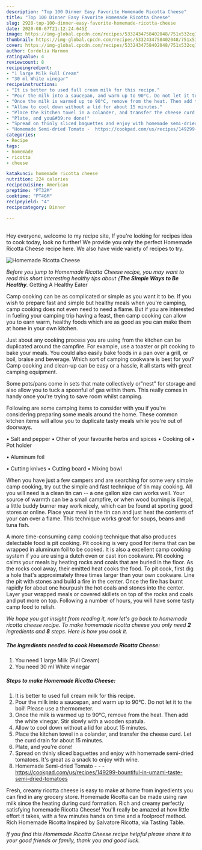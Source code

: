 ```yaml
---
description: "Top 100 Dinner Easy Favorite Homemade Ricotta Cheese"
title: "Top 100 Dinner Easy Favorite Homemade Ricotta Cheese"
slug: 2920-top-100-dinner-easy-favorite-homemade-ricotta-cheese
date: 2020-08-07T21:12:24.645Z
image: https://img-global.cpcdn.com/recipes/5332434758402048/751x532cq70/homemade-ricotta-cheese-recipe-main-photo.jpg
thumbnail: https://img-global.cpcdn.com/recipes/5332434758402048/751x532cq70/homemade-ricotta-cheese-recipe-main-photo.jpg
cover: https://img-global.cpcdn.com/recipes/5332434758402048/751x532cq70/homemade-ricotta-cheese-recipe-main-photo.jpg
author: Cordelia Harmon
ratingvalue: 4
reviewcount: 8
recipeingredient:
- "1 large Milk Full Cream"
- "30 ml White vinegar"
recipeinstructions:
- "It is better to used full cream milk for this recipe."
- "Pour the milk into a saucepan, and warm up to 90°C. Do not let it to the boil! Please use a thermometer."
- "Once the milk is warmed up to 90°C, remove from the heat. Then add the white vinegar. Stir slowly with a wooden spatula."
- "Allow to cool down without a lid for about 15 minutes."
- "Place the kitchen towel in a colander, and transfer the cheese curd. Let the curd drain for about 15 minutes."
- "Plate, and you&#39;re done!"
- "Spread on thinly sliced baguettes and enjoy with homemade semi-dried tomatoes. It&#39;s great as a snack to enjoy with wine."
- "Homemade Semi-dried Tomato -  https://cookpad.com/us/recipes/149299-bountiful-in-umami-taste-semi-dried-tomatoes"
categories:
- Recipe
tags:
- homemade
- ricotta
- cheese

katakunci: homemade ricotta cheese 
nutrition: 224 calories
recipecuisine: American
preptime: "PT32M"
cooktime: "PT46M"
recipeyield: "4"
recipecategory: Dinner

---
```

<br>
Hey everyone, welcome to my recipe site, If you're looking for recipes idea to cook today, look no further! We provide you only the perfect Homemade Ricotta Cheese recipe here. We also have wide variety of recipes to try.
<br>


![Homemade Ricotta Cheese](https://img-global.cpcdn.com/recipes/5332434758402048/751x532cq70/homemade-ricotta-cheese-recipe-main-photo.jpg)

<i>Before you jump to Homemade Ricotta Cheese recipe, you may want to read this short interesting healthy tips about {<strong>The Simple Ways to Be Healthy</strong>.</i>
Getting A Healthy Eater

    
Camp cooking can be as complicated or simple as you want it to be. If you wish to prepare fast and simple but healthy meals when you're camping, camp cooking does not even need to need a flame. But if you are interested in fueling your camping trip having a feast, then camp cooking can allow you to earn warm, healthy foods which are as good as you can make them at home in your own kitchen.

 Just about any cooking process you are using from the kitchen can be duplicated around the campfire. For example, use a toaster or pit cooking to bake your meals. You could also easily bake foods in a pan over a grill, or boil, braise and beverage. Which sort of camping cookware is best for you? Camp cooking and clean-up can be easy or a hassle, it all starts with great camping equipment.

Some pots/pans come in sets that mate collectively or"nest" for storage and also allow you to tuck a spoonful of gas within them. This really comes in handy once you're trying to save room whilst camping.

Following are some camping items to consider with you if you're considering preparing some meals around the home. These common kitchen items will allow you to duplicate tasty meals while you're out of doorways.

• Salt and pepper
• Other of your favourite herbs and spices
• Cooking oil
• Pot holder

• Aluminum foil

• Cutting knives
• Cutting board
• Mixing bowl


When you have just a few campers and are searching for some very simple camp cooking, try out the simple and fast technique of tin may cooking. All you will need is a clean tin can -- a one gallon size can works well. Your source of warmth can be a small campfire, or when wood burning is illegal, a little buddy burner may work nicely, which can be found at sporting good stores or online. Place your meal in the tin can and just heat the contents of your can over a flame.  This technique works great for soups, beans and tuna fish.

A more time-consuming camp cooking technique that also produces delectable food is pit cooking. Pit cooking is very good for items that can be wrapped in aluminum foil to be cooked.  It is also a excellent camp cooking system if you are using a dutch oven or cast iron cookware. Pit cooking calms your meals by heating rocks and coals that are buried in the floor. As the rocks cool away, their emitted heat cooks the food. To pit cook, first dig a hole that's approximately three times larger than your own cookware. Line the pit with stones and build a fire in the center. Once the fire has burnt rapidly for about one hourpush the hot coals and stones into the center. Layer your wrapped meals or covered skillets on top of the rocks and coals and put more on top. Following a number of hours, you will have some tasty camp food to relish.


<i>We hope you got insight from reading it, now let's go back to homemade ricotta cheese recipe. To make homemade ricotta cheese you only need <strong>2</strong> ingredients and <strong>8</strong> steps. Here is how you cook it.
</i>

##### The ingredients needed to cook Homemade Ricotta Cheese:

1. You need 1 large Milk (Full Cream)
1. You need 30 ml White vinegar


##### Steps to make Homemade Ricotta Cheese:

1. It is better to used full cream milk for this recipe.
1. Pour the milk into a saucepan, and warm up to 90°C. Do not let it to the boil! Please use a thermometer.
1. Once the milk is warmed up to 90°C, remove from the heat. Then add the white vinegar. Stir slowly with a wooden spatula.
1. Allow to cool down without a lid for about 15 minutes.
1. Place the kitchen towel in a colander, and transfer the cheese curd. Let the curd drain for about 15 minutes.
1. Plate, and you&#39;re done!
1. Spread on thinly sliced baguettes and enjoy with homemade semi-dried tomatoes. It&#39;s great as a snack to enjoy with wine.
1. Homemade Semi-dried Tomato - -  - https://cookpad.com/us/recipes/149299-bountiful-in-umami-taste-semi-dried-tomatoes


Fresh, creamy ricotta cheese is easy to make at home from ingredients you can find in any grocery store. Homemade Ricotta can be made using raw milk since the heating during curd formation. Rich and creamy perfectly satisfying homemade Ricotta Cheese! You&#39;ll really be amazed at how little effort it takes, with a few minutes hands on time and a foolproof method. Rich Homemade Ricotta Inspired by Salvatore Ricotta, via Tasting Table. 

<i>If you find this Homemade Ricotta Cheese recipe helpful please share it to your good friends or family, thank you and good luck.</i>
